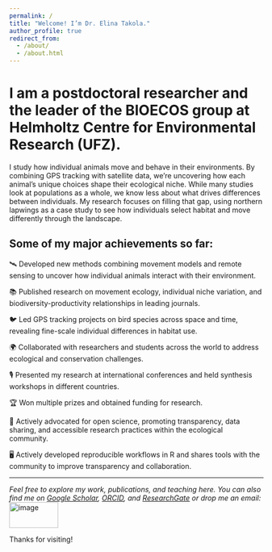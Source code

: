 ```yaml
---
permalink: /
title: "Welcome! I’m Dr. Elina Takola."
author_profile: true
redirect_from: 
  - /about/
  - /about.html
---
```


I am a postdoctoral researcher and the leader of the BIOECOS group at Helmholtz Centre for Environmental Research (UFZ).
======

I study how individual animals move and behave in their environments. By combining GPS tracking with satellite data, we’re uncovering how each animal’s unique choices shape their ecological niche. While many studies look at populations as a whole, we know less about what drives differences between individuals. My research focuses on filling that gap, using northern lapwings as a case study to see how individuals select habitat and move differently through the landscape. 


Some of my major achievements so far: 
------
🛰️ Developed new methods combining movement models and remote sensing to uncover how individual animals interact with their environment.

📚 Published research on movement ecology, individual niche variation, and biodiversity-productivity relationships in leading journals.

🐦 Led GPS tracking projects on bird species across space and time, revealing fine-scale individual differences in habitat use.

🌍 Collaborated with researchers and students across the world to address ecological and conservation challenges.

🎙️ Presented my research at international conferences and held synthesis workshops in different countries.

🏆 Won multiple prizes and obtained funding for research. 

📢 Actively advocated for open science, promoting transparency, data sharing, and accessible research practices within the ecological community.

🖥️ Actively developed reproducible workflows in R and shares tools with the community to improve transparency and collaboration.

------

_Feel free to explore my work, publications, and teaching here. You can also find me on [Google Scholar]([url](https://scholar.google.com/citations?user=kmt3hFoAAAAJ&hl=de&oi=ao)), [ORCID]([url](https://orcid.org/0000-0003-1268-5513)), and [ResearchGate]([url](https://www.researchgate.net/profile/Elina-Takola?ev=hdr_xprf)) or drop me an email:_
<img width="97" height="51" alt="image" src="https://github.com/user-attachments/assets/e4187b7e-c498-4ab0-b913-6a20caeb4fa2" />


Thanks for visiting!

